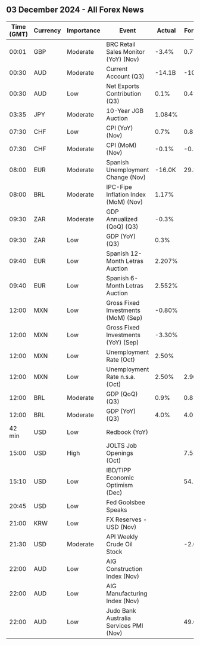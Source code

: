 ## 03 December 2024 - All Forex News

| Time (GMT) | Currency | Importance | Event | Actual | Forecast | Previous |
|------|----------|------------|-------|--------|----------|----------|
| 00:01 | GBP | Moderate | BRC Retail Sales Monitor (YoY) (Nov) | -3.4% | 0.7% | 0.3% |
| 00:30 | AUD | Moderate | Current Account (Q3) | -14.1B | -10.3B | -16.4B |
| 00:30 | AUD | Low | Net Exports Contribution (Q3) | 0.1% | 0.4% | 0.2% |
| 03:35 | JPY | Moderate | 10-Year JGB Auction | 1.084% |  | 1.000% |
| 07:30 | CHF | Low | CPI (YoY) (Nov) | 0.7% | 0.8% | 0.6% |
| 07:30 | CHF | Moderate | CPI (MoM) (Nov) | -0.1% | -0.1% | -0.1% |
| 08:00 | EUR | Moderate | Spanish Unemployment Change (Nov) | -16.0K | 29.3K | 26.8K |
| 08:00 | BRL | Moderate | IPC-Fipe Inflation Index (MoM) (Nov) | 1.17% |  | 0.80% |
| 09:30 | ZAR | Moderate | GDP Annualized (QoQ) (Q3) | -0.3% |  | 0.4% |
| 09:30 | ZAR | Low | GDP (YoY) (Q3) | 0.3% |  | 0.3% |
| 09:40 | EUR | Low | Spanish 12-Month Letras Auction | 2.207% |  | 2.610% |
| 09:40 | EUR | Low | Spanish 6-Month Letras Auction | 2.552% |  | 2.840% |
| 12:00 | MXN | Low | Gross Fixed Investments (MoM) (Sep) | -0.80% |  | -1.90% |
| 12:00 | MXN | Low | Gross Fixed Investments (YoY) (Sep) | -3.30% |  | -1.90% |
| 12:00 | MXN | Low | Unemployment Rate (Oct) | 2.50% |  | 2.70% |
| 12:00 | MXN | Low | Unemployment Rate n.s.a. (Oct) | 2.50% | 2.90% | 2.90% |
| 12:00 | BRL | Moderate | GDP (QoQ) (Q3) | 0.9% | 0.8% | 1.4% |
| 12:00 | BRL | Moderate | GDP (YoY) (Q3) | 4.0% | 4.0% | 3.3% |
| 42 min | USD | Low | Redbook (YoY) |  |  | 4.9% |
| 15:00 | USD | High | JOLTS Job Openings (Oct) |  | 7.510M | 7.443M |
| 15:10 | USD | Low | IBD/TIPP Economic Optimism (Dec) |  | 54.1 | 53.2 |
| 20:45 | USD | Low | Fed Goolsbee Speaks |  |  |  |
| 21:00 | KRW | Low | FX Reserves - USD (Nov) |  |  | 415.70B |
| 21:30 | USD | Moderate | API Weekly Crude Oil Stock |  | -2.060M | -5.935M |
| 22:00 | AUD | Low | AIG Construction Index (Nov) |  |  | -40.9 |
| 22:00 | AUD | Low | AIG Manufacturing Index (Nov) |  |  | -19.7 |
| 22:00 | AUD | Low | Judo Bank Australia Services PMI (Nov) |  | 49.6 | 51.0 |
